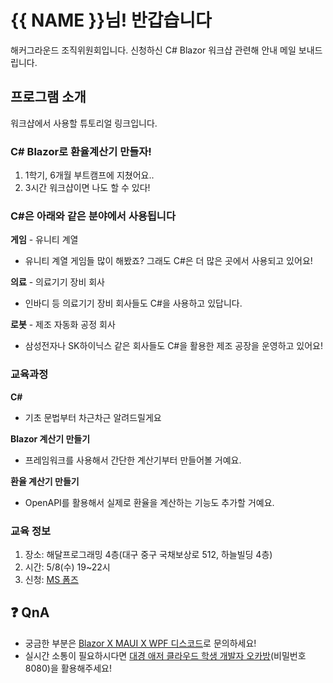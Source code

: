 # {{ NAME }}님! 반갑습니다

해커그라운드 조직위원회입니다. 신청하신 C# Blazor 워크샵 관련해 안내 메일 보내드립니다.


## 프로그램 소개

워크샵에서 사용할 튜토리얼 링크입니다. 


### C# Blazor로 환율계산기 만들자!

1. 1학기, 6개월 부트캠프에 지쳤어요..
2. 3시간 워크샵이면 나도 할 수 있다!


### C#은 아래와 같은 분야에서 사용됩니다

**게임** - 유니티 계열
* 유니티 계열 게임들 많이 해봤죠? 그래도 C#은 더 많은 곳에서 사용되고 있어요!

**의료** - 의료기기 장비 회사
* 인바디 등 의료기기 장비 회사들도 C#을 사용하고 있답니다.

**로봇** - 제조 자동화 공정 회사
* 삼성전자나 SK하이닉스 같은 회사들도 C#을 활용한 제조 공장을 운영하고 있어요!


### 교육과정

**C#** 
* 기초 문법부터 차근차근 알려드릴게요

**Blazor 계산기 만들기**
* 프레임워크를 사용해서 간단한 계산기부터 만들어볼 거예요.

**환율 계산기 만들기**
* OpenAPI를 활용해서 실제로 환율을 계산하는 기능도 추가할 거예요.


### 교육 정보

1. 장소: 해달프로그래밍 4층(대구 중구 국채보상로 512, 하늘빌딩 4층)
2. 시간: 5/8(수) 19~22시
3. 신청: [MS 폼즈](https://forms.office.com/r/gmanwMVUQN)


## ❓ QnA

* 궁금한 부분은 [Blazor X MAUI X WPF 디스코드](https://discord.gg/g7nKCrDVqK)로 문의하세요!
* 실시간 소통이 필요하시다면 [대경 애저 클라우드 학생 개발자 오카방](https://aka.ms/student-developers/daegu)(비밀번호 8080)을 활용해주세요!